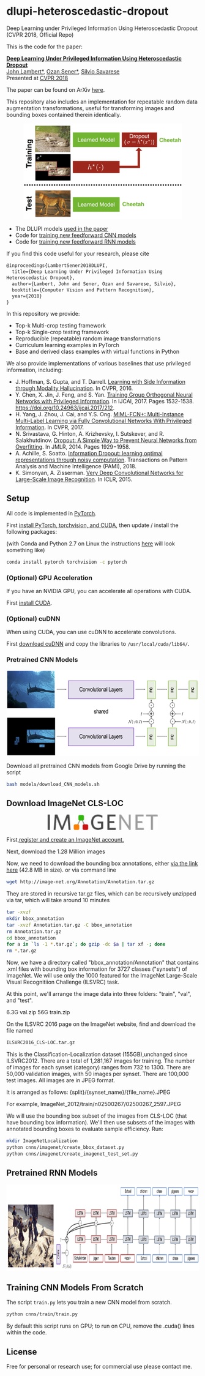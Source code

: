 # dlupi-heteroscedastic-dropout
Deep Learning under Privileged Information Using Heteroscedastic Dropout (CVPR 2018, Official Repo)

This is the code for the paper:

**[Deep Learning Under Privileged Information Using Heteroscedastic Dropout](http://svl.stanford.edu/projects/heteroscedastic-dropout)**
<br>
[John Lambert*](https://github.com/johnwlambert),
[Ozan Sener*](http://ozansener.net/),
[Silvio Savarese](http://cvgl.stanford.edu/silvio/)
<br>
Presented at [CVPR 2018](http://cvpr2018.thecvf.com/)

The paper can be found on ArXiv [here](https://arxiv.org/abs/1805.11614).

This repository also includes an implementation for repeatable random data augmentation transformations, useful for transforming images and bounding boxes contained therein identically.

<div align='center'>
  <img src='images/pull_figure.png' height="250px">
</div>


- The DLUPI models [used in the paper](#models-from-the-paper)
- Code for [training new feedforward CNN models](#running-on-new-images)
- Code for [training new feedforward RNN models](#running-on-new-images)

If you find this code useful for your research, please cite

```
@inproceedings{LambertSener2018DLUPI,
  title={Deep Learning Under Privileged Information Using Heteroscedastic Dropout},
  author={Lambert, John and Sener, Ozan and Savarese, Silvio},
  booktitle={Computer Vision and Pattern Recognition},
  year={2018}
}
```

In this repository we provide:
- Top-k Multi-crop testing framework
- Top-k Single-crop testing framework
- Reproducible (repeatable) random image transformations
- Curriculum learning examples in PyTorch
- Base and derived class examples with virtual functions in Python

We also provide implementations of various baselines that use privileged information, including:


- J. Hoffman, S. Gupta, and T. Darrell. [Learning with Side Information through Modality Hallucination](https://people.eecs.berkeley.edu/~sgupta/pdfs/hoffman2016learning.pdf). In CVPR, 2016.
- Y. Chen, X. Jin, J. Feng, and S. Yan. [Training Group Orthogonal Neural Networks with Privileged Information](https://arxiv.org/abs/1701.06772). In IJCAI, 2017. Pages 1532-1538. https://doi.org/10.24963/ijcai.2017/212.
- H. Yang, J. Zhou, J. Cai, and Y.S. Ong. [MIML-FCN+: Multi-Instance Multi-Label Learning via Fully Convolutional Networks With Privileged Information](https://arxiv.org/abs/1702.08681). In CVPR, 2017.
- N. Srivastava, G. Hinton, A. Krizhevsky, I. Sutskever, and R. Salakhutdinov. [Dropout: A Simple Way to Prevent Neural Networks from Overfitting](https://www.cs.toronto.edu/~hinton/absps/JMLRdropout.pdf). In JMLR, 2014. Pages 1929−1958.
- A. Achille, S. Soatto. [Information Dropout: learning optimal representations through noisy computation](https://arxiv.org/abs/1611.01353). Transactions on Pattern Analysis and Machine Intelligence (PAMI), 2018.
- K. Simonyan, A. Zisserman. [Very Deep Convolutional Networks for Large-Scale Image Recognition](https://arxiv.org/abs/1409.1556). In ICLR, 2015.

## Setup
All code is implemented in [PyTorch](http://pytorch.org/).

First [install PyTorch, torchvision, and CUDA](http://pytorch.org/), then
update / install the following packages:

(with Conda and Python 2.7 on Linux the instructions [here](http://pytorch.org/) will look something like)
```bash
conda install pytorch torchvision -c pytorch
```

### (Optional) GPU Acceleration

If you have an NVIDIA GPU, you can accelerate all operations with CUDA.

First [install CUDA](https://developer.nvidia.com/cuda-downloads).

### (Optional) cuDNN

When using CUDA, you can use cuDNN to accelerate convolutions.

First [download cuDNN](https://developer.nvidia.com/cudnn) and copy the libraries to `/usr/local/cuda/lib64/`. 


### Pretrained CNN Models

<div align='center'>
  <img src='images/fig_cnn.png' height="225px">
</div>

Download all pretrained CNN models from Google Drive by running the script

```bash
bash models/download_CNN_models.sh
```

<!-- This will download ten model files (~200MB) to the folder `models/`.
 -->

## Download ImageNet CLS-LOC

<div align='center'>
  <img src='images/imagenet_logo.jpg' height="40px">
</div>

First,[register and create an ImageNet account.](http://image-net.org/download-images)

Next, download the 1.28 Million images

Now, we need to download the bounding box annotations, either [via the link here](http://image-net.org/Annotation/Annotation.tar.gz) (42.8 MB in size).
or via command line
```bash
wget http://image-net.org/Annotation/Annotation.tar.gz
```
They are stored in recursive tar.gz files, which can be recursively unzipped via tar, which will take around 10 minutes
```bash
tar -xvzf
mkdir bbox_annotation
tar -xvzf Annotation.tar.gz -C bbox_annotation
rm Annotation.tar.gz
cd bbox_annotation
for a in `ls -1 *.tar.gz`; do gzip -dc $a | tar xf -; done
rm *.tar.gz
```

Now, we have a directory called "bbox_annotation/Annotation" that contains .xml files with bounding box information for 3727 classes ("synsets") of ImageNet. We will use only the 1000 featured for the ImageNet Large-Scale Visual Recognitiion Challenge (ILSVRC) task.

At this point, we'll arrange the image data into three folders: "train", "val", and "test".

6.3G val.zip
56G train.zip

On the ILSVRC 2016 page on the ImageNet website, find and download the file named
```bash
ILSVRC2016_CLS-LOC.tar.gz
```
This is the Classification-Localization dataset (155GB),unchanged since ILSVRC2012. There are a total of 1,281,167 images for training. The number of images for each synset (category) ranges from 732 to 1300. There are 50,000 validation images, with 50 images per synset. There are 100,000 test images. All images are in JPEG format.

It is arranged as follows: {split}/{synset_name}/{file_name}.JPEG 

For example, ImageNet_2012/train/n02500267/02500267_2597.JPEG

We will use the bounding box subset of the images from CLS-LOC (that have bounding box information). We'll then use subsets of the images with annotated bounding boxes to evaluate sample efficiency. Run:
```bash
mkdir ImageNetLocalization
python cnns/imagenet/create_bbox_dataset.py
python cnns/imagenet/create_imagenet_test_set.py
```


<!-- ## Models from the paper
The style transfer models we used in the paper will be located in the folder `models/cvpr18`.
Here are some example results where we use these models to stylize this
image of the Chicago skyline with at an image size of 512:
 -->
<!-- <div align='center'>
  <img src='images/content/chicago.jpg' height="185px">
</div>
<img src='images/styles/starry_night_crop.jpg' height="155px">
<img src='images/styles/la_muse.jpg' height="155px">
<img src='images/styles/composition_vii.jpg' height='155px'>
<img src='images/styles/wave_crop.jpg' height='155px'>
<br>
<img src='images/outputs/eccv16/chicago_starry_night.jpg' height="142px">
<img src='images/outputs/eccv16/chicago_la_muse.jpg' height="142px">
<img src='images/outputs/eccv16/chicago_composition_vii.jpg' height="142px">
<img src='images/outputs/eccv16/chicago_wave.jpg' height="142px">


Here are some example outputs from these models, with an image size of 1024:

<div align='center'>
  <img src='images/styles/candy.jpg' height='174px'>
  <img src='images/outputs/chicago_candy.jpg' height="174px">
  <img src='images/outputs/chicago_udnie.jpg' height="174px">
  <img src='images/styles/udnie.jpg' height='174px'>
  <br>
  <img src='images/styles/the_scream.jpg' height='174px'>
  <img src='images/outputs/chicago_scream.jpg' height="174px">
  <img src='images/outputs/chicago_mosaic.jpg' height="174px">
  <img src='images/styles/mosaic.jpg' height='174px'>
  <br>
  <img src='images/styles/feathers.jpg' height='173px'>
  <img src='images/outputs/chicago_feathers.jpg' height="173px">
  <img src='images/outputs/chicago_muse.jpg' height="173px">
  <img src='images/styles/la_muse.jpg' height='173px'>
</div> -->

## Pretrained RNN Models

<div align='center'>
  <img src='images/fig_lstm.png' height="225px">
</div>

## Training CNN Models From Scratch

The script `train.py` lets you train a new CNN model from scratch.

```bash
python cnns/train/train.py
```

By default this script runs on GPU; to run on CPU, remove the .cuda() lines within the code.

<!-- The full set of options for this script is [described here](doc/flags.md#fast_neural_stylelua).
 -->

<!-- ## Webcam demo
You can use the script `webcam_demo.lua` to run one or more models in real-time
off a webcam stream. To run this demo you need to use `qlua` instead of `th`:

```bash
qlua webcam_demo.lua -models models/instance_norm/candy.t7 -gpu 0
```

You can run multiple models at the same time by passing a comma-separated list
to the `-models` flag:

```bash
qlua webcam_demo.lua \
  -models models/instance_norm/candy.t7,models/instance_norm/udnie.t7 \
  -gpu 0
```

With a Pascal Titan X you can easily run four models in realtime at 640x480:

<div align='center'>
  <img src='images/webcam.gif' width='700px'>
</div>

The webcam demo depends on a few extra Lua packages:
- [clementfarabet/lua---camera](https://github.com/clementfarabet/lua---camera)
- [torch/qtlua](https://github.com/torch/qtlua)

You can install / update these packages by running:

```bash
luarocks install camera
luarocks install qtlua
```

The full set of options for this script is [described here](doc/flags.md#webcam_demolua).


## Training new models

You can [find instructions for training new models here](doc/training.md).

## Optimization-based Style Transfer

The script `slow_neural_style.lua` is similar to the
[original neural-style](https://github.com/jcjohnson/neural-style), and uses
the optimization-based style-transfer method described by Gatys et al.

This script uses the same code for computing losses as the feedforward training
script, allowing for fair comparisons between feedforward style transfer networks
and optimization-based style transfer.

Compared to the original [neural-style](https://github.com/jcjohnson/neural-style),
this script has the following improvements:

- Remove dependency on protobuf and [loadcaffe](https://github.com/szagoruyko/loadcaffe)
- Support for many more CNN architectures, including ResNets

The full set of options for this script is [described here](doc/flags.md#slow_neural_stylelua).
 -->
## License

Free for personal or research use; for commercial use please contact me.

